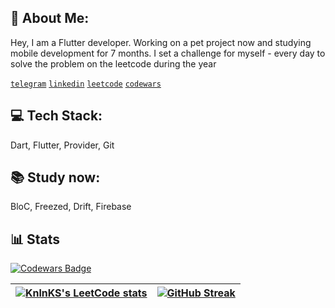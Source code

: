 <!---
brntsv/brntsv is a ✨ special ✨ repository because its `README.md` (this file) appears on your GitHub profile.
You can click the Preview link to take a look at your changes.
--->
## 👋 About Me:
Hey, I am a Flutter developer. Working on a pet project now and studying mobile development for 7 months. I set a challenge for myself - every day to solve the problem on the leetcode during the year

[`telegram`](https://t.me/nbrntsv) [`linkedin`](https://www.linkedin.com/in/brntsv/) [`leetcode`](https://leetcode.com/brntsv/) [`codewars`](https://www.codewars.com/users/brntsv)

## 💻 Tech Stack:
Dart, Flutter, Provider, Git

## 📚 Study now:
BloC, Freezed, Drift, Firebase

## 📊 Stats
[![Codewars Badge](https://www.codewars.com/users/brntsv/badges/large)](https://www.codewars.com/users/brntsv)

<!-- [![KnlnKS's LeetCode stats](https://leetcode-stats-six.vercel.app/api?username=brntsv)](https://github.com/brntsv/github-readme)
[![GitHub Streak](https://github-readme-streak-stats.herokuapp.com?user=brntsv&theme=icegray&hide_border=true&border_radius=21&date_format=j%20M%5B%20Y%5D)](https://git.io/streak-stats) -->



| [![KnlnKS's LeetCode stats](https://leetcode-stats-six.vercel.app/api?username=brntsv)](https://github.com/brntsv/github-readme)         | [![GitHub Streak](https://github-readme-streak-stats.herokuapp.com?user=brntsv&theme=icegray&hide_border=true&date_format=M%20j%5B%2C%20Y%5D)](https://git.io/streak-stats)        | 
| ------------ | ------------- |






